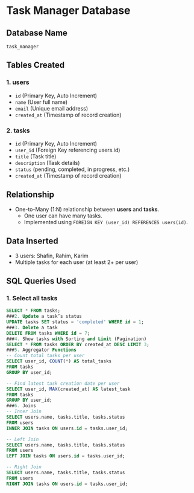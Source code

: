 # Task Manager Database

## Database Name
`task_manager`

## Tables Created

### 1. users
- `id` (Primary Key, Auto Increment)
- `name` (User full name)
- `email` (Unique email address)
- `created_at` (Timestamp of record creation)

### 2. tasks
- `id` (Primary Key, Auto Increment)
- `user_id` (Foreign Key referencing users.id)
- `title` (Task title)
- `description` (Task details)
- `status` (pending, completed, in progress, etc.)
- `created_at` (Timestamp of record creation)

## Relationship
- One-to-Many (1:N) relationship between **users** and **tasks**.  
  - One user can have many tasks.  
  - Implemented using `FOREIGN KEY (user_id) REFERENCES users(id)`.

## Data Inserted
- 3 users: Shafin, Rahim, Karim  
- Multiple tasks for each user (at least 2+ per user)

## SQL Queries Used

### 1. Select all tasks
```sql
SELECT * FROM tasks;
###2. Update a task’s status
UPDATE tasks SET status = 'completed' WHERE id = 1;
###3. Delete a task
DELETE FROM tasks WHERE id = 7;
###4. Show tasks with Sorting and Limit (Pagination)
SELECT * FROM tasks ORDER BY created_at DESC LIMIT 3;
###5. Aggregator Functions
-- Count total tasks per user
SELECT user_id, COUNT(*) AS total_tasks
FROM tasks
GROUP BY user_id;

-- Find latest task creation date per user
SELECT user_id, MAX(created_at) AS latest_task
FROM tasks
GROUP BY user_id;
###6. Joins
-- Inner Join
SELECT users.name, tasks.title, tasks.status
FROM users
INNER JOIN tasks ON users.id = tasks.user_id;

-- Left Join
SELECT users.name, tasks.title, tasks.status
FROM users
LEFT JOIN tasks ON users.id = tasks.user_id;

-- Right Join
SELECT users.name, tasks.title, tasks.status
FROM users
RIGHT JOIN tasks ON users.id = tasks.user_id;


